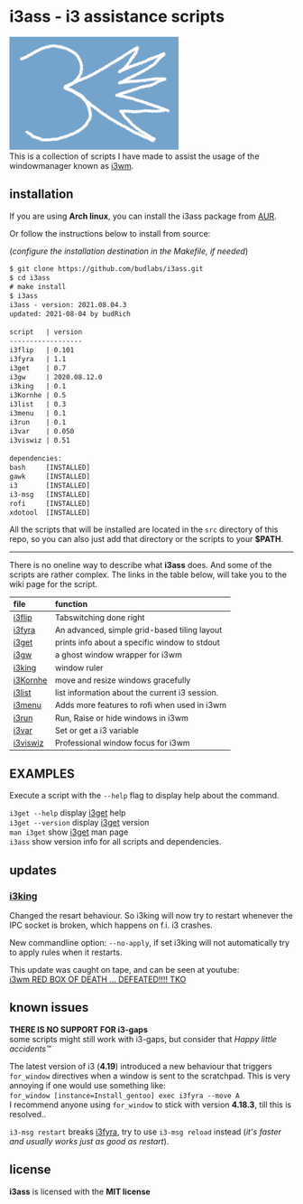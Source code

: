 # i3ass - i3 assistance scripts 


![logo](https://github.com/i3ass-dev/i3ass/blob/dev/assets/i3ass-first-logo2021-05-26-300x200.png?raw=true)  
This is a collection of scripts I have made to assist the
usage of the windowmanager known as [i3wm].

## installation

If you are using **Arch linux**, you can install the i3ass
package from [AUR].  

Or follow the instructions below to install from source:  

(*configure the installation destination in the Makefile,
if needed*)

``` text
$ git clone https://github.com/budlabs/i3ass.git
$ cd i3ass
# make install
$ i3ass
i3ass - version: 2021.08.04.3
updated: 2021-08-04 by budRich

script   | version
------------------
i3flip   | 0.101
i3fyra   | 1.1
i3get    | 0.7
i3gw     | 2020.08.12.0
i3king   | 0.1
i3Kornhe | 0.5
i3list   | 0.3
i3menu   | 0.1
i3run    | 0.1
i3var    | 0.050
i3viswiz | 0.51

dependencies:
bash     [INSTALLED]
gawk     [INSTALLED]
i3       [INSTALLED]
i3-msg   [INSTALLED]
rofi     [INSTALLED]
xdotool  [INSTALLED]
```


All the scripts that will be installed are located in the
`src` directory of this repo, so you can also just add that
directory or the scripts to your **$PATH**.  

---

There is no oneline way to describe what **i3ass** does.
And some of the scripts are rather complex. The links in the
table below, will take you to the wiki page for the script.


|**file**  |     **function**          |
|:---------|:--------------------------|
|[i3flip] | Tabswitching done right
|[i3fyra] | An advanced, simple grid-based tiling layout
|[i3get] | prints info about a specific window to stdout
|[i3gw] | a ghost window wrapper for i3wm
|[i3king] | window ruler
|[i3Kornhe] | move and resize windows gracefully
|[i3list] | list information about the current i3 session.
|[i3menu] | Adds more features to rofi when used in i3wm
|[i3run] | Run, Raise or hide windows in i3wm
|[i3var] | Set or get a i3 variable
|[i3viswiz] | Professional window focus for i3wm

EXAMPLES
--------

Execute a script with the `--help` flag to display help
about the command.

`i3get --help` display [i3get] help  
`i3get --version` display [i3get] version  
`man i3get` show [i3get] man page  
`i3ass` show version info for all scripts and dependencies.

## updates

### [i3king]

Changed the resart behaviour. So i3king will now try to
restart whenever the IPC socket is broken, which happens on
f.i. i3 crashes.  

New commandline option: `--no-apply`, if set i3king will
not automatically try to apply rules when it restarts.

This update was caught on tape, and can be seen at youtube:  
[i3wm RED BOX OF DEATH ... DEFEATED!!!! TKO](https://www.youtube.com/watch?v=GQSZq6tC2AQ)

## known issues

**THERE IS NO SUPPORT FOR i3-gaps**  
some scripts might still work with i3-gaps, but consider
that *Happy little accidents™*  

The latest version of i3 (**4.19**) introduced a new
behaviour that triggers `for_window` directives when a
window is sent to the scratchpad. This is very annoying if
one would use something like:  
`for_window [instance=Install_gentoo] exec i3fyra --move A`  
I recommend anyone using `for_window` to stick with version
**4.18.3**, till this is resolved..  

`i3-msg restart` breaks [i3fyra], try to use `i3-msg
reload` instead (*it's faster and usually works just as good
as restart*).



[wiki]: https://github.com/budlabs/i3ass/wiki
[Makefile]: https://github.com/budRich/i3ass/blob/master/Makefile
[install.sh]: https://github.com/budRich/i3ass/blob/master/install.sh
[i3add]: https://github.com/budRich/scripts/i3add/
[AUR]: https://aur.archlinux.org/packages/i3ass/
[i3]: https://i3wm.org/
[i3wm]: https://i3wm.org/
[bashbud]: https://github.com/budlabs/bashbud
[i3flip]: https://github.com/budlabs/i3ass/wiki/i3flip
[i3fyra]: https://github.com/budlabs/i3ass/wiki/i3fyra
[i3get]: https://github.com/budlabs/i3ass/wiki/i3get
[i3gw]: https://github.com/budlabs/i3ass/wiki/i3gw
[i3Kornhe]: https://github.com/budlabs/i3ass/wiki/i3Kornhe
[i3list]: https://github.com/budlabs/i3ass/wiki/i3list
[i3var]: https://github.com/budlabs/i3ass/wiki/i3var
[i3run]: https://github.com/budlabs/i3ass/wiki/i3run
[i3menu]: https://github.com/budlabs/i3ass/wiki/i3menu
[i3viswiz]: https://github.com/budlabs/i3ass/wiki/i3viswiz
[i3king]: https://github.com/budlabs/i3ass/wiki/i3king



## license

**i3ass** is licensed with the **MIT license**


